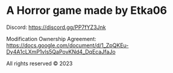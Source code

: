 # A Horror game made by Etka06
Discord: https://discord.gg/PP7fYZ3Jnk

Modification Ownership Agreement: https://docs.google.com/document/d/1_ZpQKEu-Dy4A1cLXmP1vls5QaPovKNd4_DqEcaJfaJo

All rights reserved ©️ 2023
